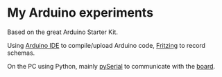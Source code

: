 # My Arduino experiments

Based on the great Arduino Starter Kit.

Using [Arduino IDE](https://www.arduino.cc/en/main/software) to compile/upload Arduino code,
[Fritzing](http://fritzing.org) to record schemas.

On the PC using Python, mainly [pySerial](https://github.com/pyserial/pyserial) to communicate with the
[board](https://www.youtube.com/watch?v=7NuaK29J1fM).
